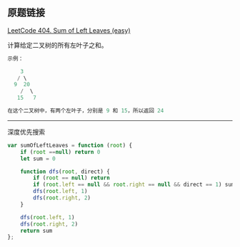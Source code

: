 ## 原题链接

[LeetCode 404. Sum of Left Leaves (easy)](https://leetcode-cn.com/problems/sum-of-left-leaves/)

计算给定二叉树的所有左叶子之和。

```cpp
示例：

    3
   / \
  9  20
    /  \
   15   7

在这个二叉树中，有两个左叶子，分别是 9 和 15，所以返回 24
```

---

深度优先搜索

```javascript
var sumOfLeftLeaves = function (root) {
    if (root ==null) return 0
    let sum = 0

    function dfs(root, direct) {
        if (root == null) return
        if (root.left == null && root.right == null && direct == 1) sum += root.val
        dfs(root.left, 1)
        dfs(root.right, 2)
    }

    dfs(root.left, 1)
    dfs(root.right, 2)
    return sum
};
```
